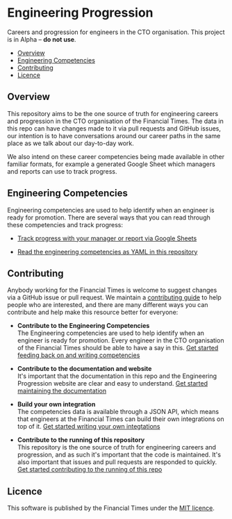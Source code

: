 
# Engineering Progression

Careers and progression for engineers in the CTO organisation. This project is in Alpha – **do not use**.

  - [Overview](#overview)
  - [Engineering Competencies](#engineering-competencies)
  - [Contributing](#contributing)
  - [Licence](#licence)


## Overview

This repository aims to be the one source of truth for engineering careers and progression in the CTO organisation of the Financial Times. The data in this repo can have changes made to it via pull requests and GitHub issues, our intention is to have conversations around our career paths in the same place as we talk about our day-to-day work.

We also intend on these career competencies being made available in other familiar formats, for example a generated Google Sheet which managers and reports can use to track progress.


## Engineering Competencies

Engineering competencies are used to help identify when an engineer is ready for promotion. There are several ways that you can read through these competencies and track progress:

  - [Track progress with your manager or report via Google Sheets](https://docs.google.com/spreadsheets/d/1V0LIbCQtJsi2iowfJnRTDr4Na4LhNAlJ_UHl9dDQs00/edit)

  - [Read the engineering competencies as YAML in this repository](data/competencies.yml)


## Contributing

Anybody working for the Financial Times is welcome to suggest changes via a GitHub issue or pull request. We maintain a [contributing guide](CONTRIBUTING.md) to help people who are interested, and there are many different ways you can contribute and help make this resource better for everyone:

  - **Contribute to the Engineering Competencies**<br/>
    The Engineering competencies are used to help identify when an engineer is ready for promotion. Every engineer in the CTO organisation of the Financial Times should be able to have a say in this. [Get started feeding back on and writing competencies](docs/competencies.md)

  - **Contribute to the documentation and website**<br/>
    It's important that the documentation in this repo and the Engineering Progression website are clear and easy to understand. [Get started maintaining the documentation](docs/documentation.md)

  - **Build your own integration**<br/>
    The competencies data is available through a JSON API, which means that engineers at the Financial Times can build their own integrations on top of it. [Get started writing your own integtations](docs/integrations.md)

  - **Contribute to the running of this repository**<br/>
    This repository is the one source of truth for engineering careers and progression, and as such it's important that the code is maintained. It's also important that issues and pull requests are responded to quickly. [Get started contributing to the running of this repo](docs/repository.md)


## Licence

This software is published by the Financial Times under the [MIT licence](http://opensource.org/licenses/MIT).
